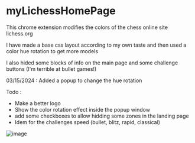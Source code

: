 # myLichessHomePage
This chrome extension modifies the colors of the chess online site lichess.org

I have made a base css layout according to my own taste
and then used a color hue rotation to get more models

I also hided some blocks of info on the main page and some challenge buttons (I'm terrible at bullet games!)

03/15/2024 : Added a popup to change the hue rotation 

Todo : 
- Make a better logo
- Show the color rotation effect inside the popup window
- add some checkboxes to allow hidding some zones in the landing page
- Idem for the challenges speed (bullet, blitz, rapid, classical)

![image](https://github.com/PhilippeMarcMeyer/myLichessHomePage/assets/2178299/315c29fd-bef2-47a9-bbe4-27f069cf73db)
